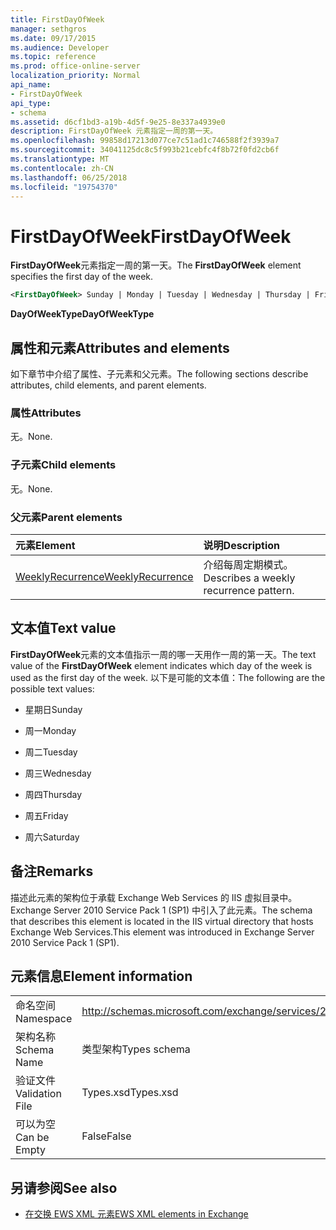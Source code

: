 ```yaml
---
title: FirstDayOfWeek
manager: sethgros
ms.date: 09/17/2015
ms.audience: Developer
ms.topic: reference
ms.prod: office-online-server
localization_priority: Normal
api_name:
- FirstDayOfWeek
api_type:
- schema
ms.assetid: d6cf1bd3-a19b-4d5f-9e25-8e337a4939e0
description: FirstDayOfWeek 元素指定一周的第一天。
ms.openlocfilehash: 99858d17213d077ce7c51ad1c746588f2f3939a7
ms.sourcegitcommit: 34041125dc8c5f993b21cebfc4f8b72f0fd2cb6f
ms.translationtype: MT
ms.contentlocale: zh-CN
ms.lasthandoff: 06/25/2018
ms.locfileid: "19754370"
---
```

# <a name="firstdayofweek"></a><span data-ttu-id="ae718-103">FirstDayOfWeek</span><span class="sxs-lookup"><span data-stu-id="ae718-103">FirstDayOfWeek</span></span>

<span data-ttu-id="ae718-104">**FirstDayOfWeek**元素指定一周的第一天。</span><span class="sxs-lookup"><span data-stu-id="ae718-104">The **FirstDayOfWeek** element specifies the first day of the week.</span></span> 
  
```XML
<FirstDayOfWeek> Sunday | Monday | Tuesday | Wednesday | Thursday | Friday | Saturday</FirstDayOfWeek>
```

 <span data-ttu-id="ae718-105">**DayOfWeekType**</span><span class="sxs-lookup"><span data-stu-id="ae718-105">**DayOfWeekType**</span></span>
## <a name="attributes-and-elements"></a><span data-ttu-id="ae718-106">属性和元素</span><span class="sxs-lookup"><span data-stu-id="ae718-106">Attributes and elements</span></span>

<span data-ttu-id="ae718-107">如下章节中介绍了属性、子元素和父元素。</span><span class="sxs-lookup"><span data-stu-id="ae718-107">The following sections describe attributes, child elements, and parent elements.</span></span>
  
### <a name="attributes"></a><span data-ttu-id="ae718-108">属性</span><span class="sxs-lookup"><span data-stu-id="ae718-108">Attributes</span></span>

<span data-ttu-id="ae718-109">无。</span><span class="sxs-lookup"><span data-stu-id="ae718-109">None.</span></span>
  
### <a name="child-elements"></a><span data-ttu-id="ae718-110">子元素</span><span class="sxs-lookup"><span data-stu-id="ae718-110">Child elements</span></span>

<span data-ttu-id="ae718-111">无。</span><span class="sxs-lookup"><span data-stu-id="ae718-111">None.</span></span>
  
### <a name="parent-elements"></a><span data-ttu-id="ae718-112">父元素</span><span class="sxs-lookup"><span data-stu-id="ae718-112">Parent elements</span></span>

|<span data-ttu-id="ae718-113">**元素**</span><span class="sxs-lookup"><span data-stu-id="ae718-113">**Element**</span></span>|<span data-ttu-id="ae718-114">**说明**</span><span class="sxs-lookup"><span data-stu-id="ae718-114">**Description**</span></span>|
|:-----|:-----|
|[<span data-ttu-id="ae718-115">WeeklyRecurrence</span><span class="sxs-lookup"><span data-stu-id="ae718-115">WeeklyRecurrence</span></span>](weeklyrecurrence.md) <br/> |<span data-ttu-id="ae718-116">介绍每周定期模式。</span><span class="sxs-lookup"><span data-stu-id="ae718-116">Describes a weekly recurrence pattern.</span></span>  <br/> |
   
## <a name="text-value"></a><span data-ttu-id="ae718-117">文本值</span><span class="sxs-lookup"><span data-stu-id="ae718-117">Text value</span></span>

<span data-ttu-id="ae718-118">**FirstDayOfWeek**元素的文本值指示一周的哪一天用作一周的第一天。</span><span class="sxs-lookup"><span data-stu-id="ae718-118">The text value of the **FirstDayOfWeek** element indicates which day of the week is used as the first day of the week.</span></span> <span data-ttu-id="ae718-119">以下是可能的文本值：</span><span class="sxs-lookup"><span data-stu-id="ae718-119">The following are the possible text values:</span></span> 
  
- <span data-ttu-id="ae718-120">星期日</span><span class="sxs-lookup"><span data-stu-id="ae718-120">Sunday</span></span>
    
- <span data-ttu-id="ae718-121">周一</span><span class="sxs-lookup"><span data-stu-id="ae718-121">Monday</span></span>
    
- <span data-ttu-id="ae718-122">周二</span><span class="sxs-lookup"><span data-stu-id="ae718-122">Tuesday</span></span>
    
- <span data-ttu-id="ae718-123">周三</span><span class="sxs-lookup"><span data-stu-id="ae718-123">Wednesday</span></span>
    
- <span data-ttu-id="ae718-124">周四</span><span class="sxs-lookup"><span data-stu-id="ae718-124">Thursday</span></span>
    
- <span data-ttu-id="ae718-125">周五</span><span class="sxs-lookup"><span data-stu-id="ae718-125">Friday</span></span>
    
- <span data-ttu-id="ae718-126">周六</span><span class="sxs-lookup"><span data-stu-id="ae718-126">Saturday</span></span>
    
## <a name="remarks"></a><span data-ttu-id="ae718-127">备注</span><span class="sxs-lookup"><span data-stu-id="ae718-127">Remarks</span></span>

<span data-ttu-id="ae718-128">描述此元素的架构位于承载 Exchange Web Services 的 IIS 虚拟目录中。Exchange Server 2010 Service Pack 1 (SP1) 中引入了此元素。</span><span class="sxs-lookup"><span data-stu-id="ae718-128">The schema that describes this element is located in the IIS virtual directory that hosts Exchange Web Services.This element was introduced in Exchange Server 2010 Service Pack 1 (SP1).</span></span>
  
## <a name="element-information"></a><span data-ttu-id="ae718-129">元素信息</span><span class="sxs-lookup"><span data-stu-id="ae718-129">Element information</span></span>

|||
|:-----|:-----|
|<span data-ttu-id="ae718-130">命名空间</span><span class="sxs-lookup"><span data-stu-id="ae718-130">Namespace</span></span>  <br/> |http://schemas.microsoft.com/exchange/services/2006/types  <br/> |
|<span data-ttu-id="ae718-131">架构名称</span><span class="sxs-lookup"><span data-stu-id="ae718-131">Schema Name</span></span>  <br/> |<span data-ttu-id="ae718-132">类型架构</span><span class="sxs-lookup"><span data-stu-id="ae718-132">Types schema</span></span>  <br/> |
|<span data-ttu-id="ae718-133">验证文件</span><span class="sxs-lookup"><span data-stu-id="ae718-133">Validation File</span></span>  <br/> |<span data-ttu-id="ae718-134">Types.xsd</span><span class="sxs-lookup"><span data-stu-id="ae718-134">Types.xsd</span></span>  <br/> |
|<span data-ttu-id="ae718-135">可以为空</span><span class="sxs-lookup"><span data-stu-id="ae718-135">Can be Empty</span></span>  <br/> |<span data-ttu-id="ae718-136">False</span><span class="sxs-lookup"><span data-stu-id="ae718-136">False</span></span>  <br/> |
   
## <a name="see-also"></a><span data-ttu-id="ae718-137">另请参阅</span><span class="sxs-lookup"><span data-stu-id="ae718-137">See also</span></span>



- [<span data-ttu-id="ae718-138">在交换 EWS XML 元素</span><span class="sxs-lookup"><span data-stu-id="ae718-138">EWS XML elements in Exchange</span></span>](ews-xml-elements-in-exchange.md)


